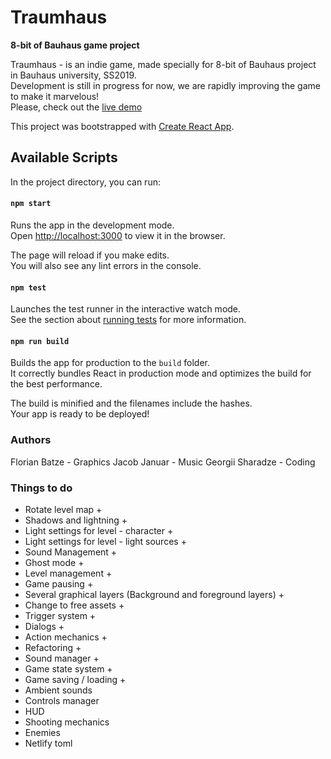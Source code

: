 # Traumhaus
 
   **8-bit of Bauhaus game project**

Traumhaus - is an indie game, made specially for 8-bit of Bauhaus project in Bauhaus university, SS2019.<br>
Development is still in progress for now, we are rapidly improving the game to make it marvelous!<br>
Please, check out the [live demo](https://angry-benz-8001b6.netlify.com/)

This project was bootstrapped with [Create React App](https://github.com/facebook/create-react-app).

## Available Scripts

In the project directory, you can run:

#### `npm start`

Runs the app in the development mode.<br>
Open [http://localhost:3000](http://localhost:3000) to view it in the browser.

The page will reload if you make edits.<br>
You will also see any lint errors in the console.

#### `npm test`

Launches the test runner in the interactive watch mode.<br>
See the section about [running tests](https://facebook.github.io/create-react-app/docs/running-tests) for more information.

#### `npm run build`

Builds the app for production to the `build` folder.<br>
It correctly bundles React in production mode and optimizes the build for the best performance.

The build is minified and the filenames include the hashes.<br>
Your app is ready to be deployed!

### Authors

Florian Batze - Graphics
Jacob Januar - Music
Georgii Sharadze - Coding

### Things to do
- Rotate level map + 
- Shadows and lightning + 
- Light settings for level - character + 
- Light settings for level - light sources +
- Sound Management +
- Ghost mode +
- Level management +
- Game pausing +
- Several graphical layers (Background and foreground layers) + 
- Change to free assets +
- Trigger system +
- Dialogs + 
- Action mechanics +
- Refactoring +
- Sound manager +
- Game state system +
- Game saving / loading +
- Ambient sounds
- Controls manager
- HUD
- Shooting mechanics
- Enemies
- Netlify toml

